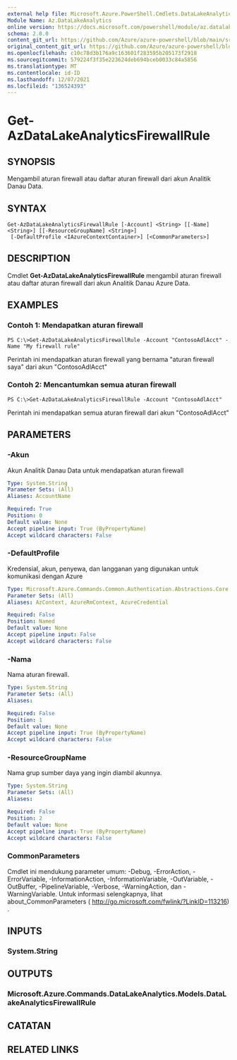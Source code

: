 ```yaml
---
external help file: Microsoft.Azure.PowerShell.Cmdlets.DataLakeAnalytics.dll-Help.xml
Module Name: Az.DataLakeAnalytics
online version: https://docs.microsoft.com/powershell/module/az.datalakeanalytics/get-azdatalakeanalyticsfirewallrule
schema: 2.0.0
content_git_url: https://github.com/Azure/azure-powershell/blob/main/src/DataLakeAnalytics/DataLakeAnalytics/help/Get-AzDataLakeAnalyticsFirewallRule.md
original_content_git_url: https://github.com/Azure/azure-powershell/blob/main/src/DataLakeAnalytics/DataLakeAnalytics/help/Get-AzDataLakeAnalyticsFirewallRule.md
ms.openlocfilehash: c10c78d3b176a9c163601f283595b205173f2918
ms.sourcegitcommit: 579224f3f35e223624deb694bceb0033c84a5856
ms.translationtype: MT
ms.contentlocale: id-ID
ms.lasthandoff: 12/07/2021
ms.locfileid: "136524393"
---
```

# Get-AzDataLakeAnalyticsFirewallRule

## SYNOPSIS
Mengambil aturan firewall atau daftar aturan firewall dari akun Analitik Danau Data.

## SYNTAX

```
Get-AzDataLakeAnalyticsFirewallRule [-Account] <String> [[-Name] <String>] [[-ResourceGroupName] <String>]
 [-DefaultProfile <IAzureContextContainer>] [<CommonParameters>]
```

## DESCRIPTION
Cmdlet **Get-AzDataLakeAnalyticsFirewallRule** mengambil aturan firewall atau daftar aturan firewall dari akun Analitik Danau Azure Data.

## EXAMPLES

### Contoh 1: Mendapatkan aturan firewall
```
PS C:\>Get-AzDataLakeAnalyticsFirewallRule -Account "ContosoAdlAcct" -Name "My firewall rule"
```

Perintah ini mendapatkan aturan firewall yang bernama "aturan firewall saya" dari akun "ContosoAdlAcct"

### Contoh 2: Mencantumkan semua aturan firewall
```
PS C:\>Get-AzDataLakeAnalyticsFirewallRule -Account "ContosoAdlAcct"
```

Perintah ini mendapatkan semua aturan firewall dari akun "ContosoAdlAcct"

## PARAMETERS

### -Akun
Akun Analitik Danau Data untuk mendapatkan aturan firewall

```yaml
Type: System.String
Parameter Sets: (All)
Aliases: AccountName

Required: True
Position: 0
Default value: None
Accept pipeline input: True (ByPropertyName)
Accept wildcard characters: False
```

### -DefaultProfile
Kredensial, akun, penyewa, dan langganan yang digunakan untuk komunikasi dengan Azure

```yaml
Type: Microsoft.Azure.Commands.Common.Authentication.Abstractions.Core.IAzureContextContainer
Parameter Sets: (All)
Aliases: AzContext, AzureRmContext, AzureCredential

Required: False
Position: Named
Default value: None
Accept pipeline input: False
Accept wildcard characters: False
```

### -Nama
Nama aturan firewall.

```yaml
Type: System.String
Parameter Sets: (All)
Aliases:

Required: False
Position: 1
Default value: None
Accept pipeline input: True (ByPropertyName)
Accept wildcard characters: False
```

### -ResourceGroupName
Nama grup sumber daya yang ingin diambil akunnya.

```yaml
Type: System.String
Parameter Sets: (All)
Aliases:

Required: False
Position: 2
Default value: None
Accept pipeline input: True (ByPropertyName)
Accept wildcard characters: False
```

### CommonParameters
Cmdlet ini mendukung parameter umum: -Debug, -ErrorAction, -ErrorVariable, -InformationAction, -InformationVariable, -OutVariable, -OutBuffer, -PipelineVariable, -Verbose, -WarningAction, dan -WarningVariable. Untuk informasi selengkapnya, lihat about_CommonParameters ( http://go.microsoft.com/fwlink/?LinkID=113216) .

## INPUTS

### System.String

## OUTPUTS

### Microsoft.Azure.Commands.DataLakeAnalytics.Models.DataLakeAnalyticsFirewallRule

## CATATAN

## RELATED LINKS
